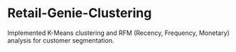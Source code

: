 # Retail-Genie-Clustering
Implemented K-Means clustering and RFM (Recency, Frequency, Monetary) analysis for customer segmentation.
